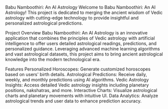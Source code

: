 Babu Namboothiri: An AI Astrology
Welcome to Babu Namboothiri: An AI Astrology! This project is dedicated to merging the ancient wisdom of Vedic astrology with cutting-edge technology to provide insightful and personalized astrological predictions.

Project Overview
Babu Namboothiri: An AI Astrology is an innovative application that combines the principles of Vedic astrology with artificial intelligence to offer users detailed astrological readings, predictions, and personalized guidance. Leveraging advanced machine learning algorithms and vast astrological datasets, this project aims to bring ancient astrological knowledge into the modern technological era.

Features
Personalized Horoscopes: Generate customized horoscopes based on users' birth details.
Astrological Predictions: Receive daily, weekly, and monthly predictions using AI algorithms.
Vedic Astrology Insights: Access detailed Vedic astrology insights including planetary positions, nakshatras, and more.
Interactive Charts: Visualize astrological charts and planetary movements with intuitive UI.
Data Analytics: Analyze astrological trends and user data to enhance prediction accuracy.

